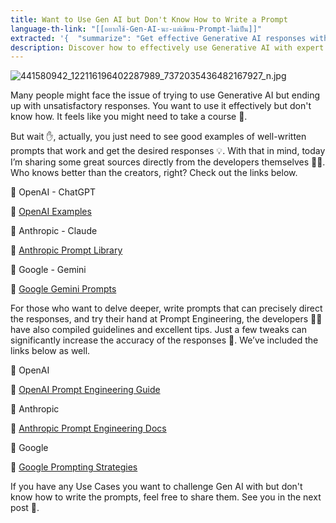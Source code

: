 ```yaml
---
title: Want to Use Gen AI but Don't Know How to Write a Prompt
language-th-link: "[[อยากใช้-Gen-AI-นะ-แต่เขียน-Prompt-ไม่เป็น]]"
extracted: '{  "summarize": "Get effective Generative AI responses with well-written prompts from developers. Check out examples and guidelines from OpenAI, Anthropic, and Google. Improve prompt engineering skills for accurate results.",  "keywords": ["Generative AI", "Prompts", "OpenAI", "Anthropic", "Google", "Prompt Engineering", "AI"]}'
description: Discover how to effectively use Generative AI with expert prompt examples from OpenAI, Anthropic, and Google. Access official prompt libraries and engineering guides to improve your AI interactions and get better responses from ChatGPT, Claude, and Gemini.
---
```


![441580942_122116196402287989_7372035436482167927_n.jpg](441580942_122116196402287989_7372035436482167927_n.jpg)

Many people might face the issue of trying to use Generative AI but ending up with unsatisfactory responses. You want to use it effectively but don't know how. It feels like you might need to take a course 🤔.

But wait ✋, actually, you just need to see good examples of well-written prompts that work and get the desired responses 💡. With that in mind, today I’m sharing some great sources directly from the developers themselves 👨‍💻. Who knows better than the creators, right? Check out the links below.

🌟 OpenAI - ChatGPT

🔗 [OpenAI Examples](https://platform.openai.com/examples)

🌟 Anthropic - Claude

🔗 [Anthropic Prompt Library](https://docs.anthropic.com/en/prompt-library/library)

🌟 Google - Gemini

🔗 [Google Gemini Prompts](https://ai.google.dev/gemini-api/prompts)

For those who want to delve deeper, write prompts that can precisely direct the responses, and try their hand at Prompt Engineering, the developers 👨‍💻 have also compiled guidelines and excellent tips. Just a few tweaks can significantly increase the accuracy of the responses 🎯. We’ve included the links below as well.

🔹 OpenAI

🔗 [OpenAI Prompt Engineering Guide](https://platform.openai.com/docs/guides/prompt-engineering)

🔹 Anthropic

🔗 [Anthropic Prompt Engineering Docs](https://docs.anthropic.com/en/docs/prompt-engineering)

🔹 Google

🔗 [Google Prompting Strategies](https://ai.google.dev/gemini-api/docs/prompting-strategies)

If you have any Use Cases you want to challenge Gen AI with but don't know how to write the prompts, feel free to share them. See you in the next post 👋.